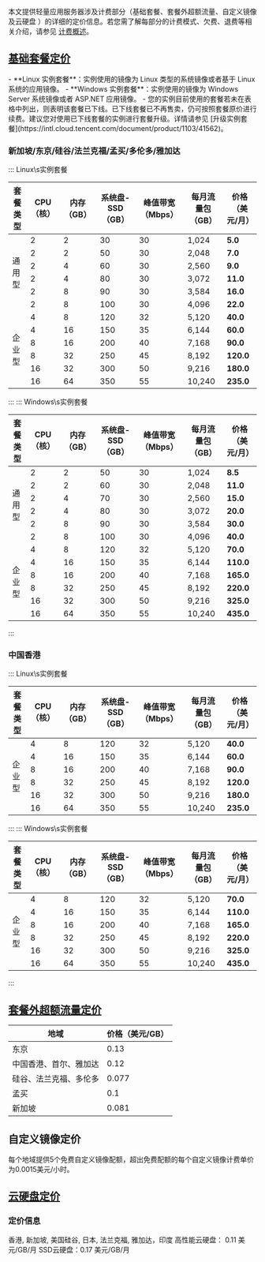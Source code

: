 本文提供轻量应用服务器涉及计费部分（基础套餐、套餐外超额流量、自定义镜像及云硬盘 ）的详细的定价信息。若您需了解每部分的计费模式、欠费、退费等相关介绍，请参见 [计费概述](https://intl.cloud.tencent.com/document/product/1103/41403)。


## [基础套餐定价](id:basisPriceDetail)
<dx-alert infotype="explain" title="">
- **Linux 实例套餐**：实例使用的镜像为 Linux 类型的系统镜像或者基于 Linux 系统的应用镜像。
- **Windows 实例套餐**：实例使用的镜像为 Windows Server 系统镜像或者 ASP.NET 应用镜像。
- 您的实例目前使用的套餐若未在表格中列出，则表明该套餐已下线。已下线套餐已不再售卖，仍可按照套餐原价进行续费。建议您对使用已下线套餐的实例进行套餐升级。详情请参见 [升级实例套餐](https://intl.cloud.tencent.com/document/product/1103/41562)。
</dx-alert>

### 新加坡/东京/硅谷/法兰克福/孟买/多伦多/雅加达

<dx-tabs>
::: Linux\s实例套餐
<table>
<thead>
<tr>
<th>套餐类型</th><th>CPU（核）</th><th>内存（GB）</th><th>系统盘-SSD（GB）</th><th>峰值带宽（Mbps）</th>
<th>每月流量包（GB）</th><th>价格（美元/月）</th>
</tr>
</thead>
<tbody>
<tr>
<tr>
<tr>
<td rowspan=6>通用型</td>	
<td>2</td><td>2</td><td>30</td><td>30</td><td>1,024</td><td><strong>5.0</strong></td>
</tr>
<tr>
<td>2</td><td>2</td><td>50</td><td>30</td><td>2,048</td><td><strong>7.0</strong></td>
</tr>
<td>2</td><td>4</td><td>60</td><td>30</td><td>2,560</td><td><strong>9.0</strong></td>
</tr>
<tr>
<td>2</td><td>4</td><td>80</td><td>30</td><td>3,072</td><td><strong>11.0</strong></td>
</tr>
<tr>
<td>2</td><td>8</td><td>90</td><td>30</td><td>3,584</td><td><strong>16.0</strong></td>
</tr>
<tr>
<td>2</td><td>8</td><td>100</td><td>30</td><td>4,096</td><td><strong>22.0</strong></td>
</tr>
<td rowspan=6>企业型</td>	
<td>4</td><td>8</td><td>120</td><td>32</td><td>5,120</td><td><strong>40.0</strong></td>
</tr>
<tr>
<td>4</td><td>16</td><td>150</td><td>35</td><td>6,144</td><td><strong>60.0</strong></td>
</tr>
<td>8</td><td>16</td><td>200</td><td>40</td><td>7,168</td><td><strong>90.0</strong></td>
</tr>
<tr>
<td>8</td><td>32</td><td>250</td><td>45</td><td>8,192</td><td><strong>120.0</strong></td>
</tr>
<tr>
<td>16</td><td>32</td><td>300</td><td>50</td><td>9,216</td><td><strong>180.0</strong></td>
</tr>
<tr>
<td>16</td><td>64</td><td>350</td><td>55</td><td>10,240</td><td><strong>235.0</strong></td>
</tr>	
</tbody></table>
:::
::: Windows\s实例套餐
<table>
<thead>
<tr>
<th>套餐类型</th><th>CPU（核）</th><th>内存（GB）</th><th>系统盘-SSD（GB）</th><th>峰值带宽（Mbps）</th>
<th>每月流量包（GB）</th><th>价格（美元/月）</th>
</tr>
</thead>
<tbody><tr>
<td rowspan=6>通用型</td>		
<td>2</td><td>2</td><td>50</td><td>30</td><td>1,024</td><td><strong>8.5</strong></td>
</tr>
<tr>
<td>2</td><td>2</td><td>60</td><td>30</td><td>2,048</td><td><strong>11.0</strong></td>
</tr>
<td>2</td><td>4</td><td>70</td><td>30</td><td>2,560</td><td><strong>15.0</strong></td>
</tr>
<tr>
<td>2</td><td>4</td><td>80</td><td>30</td><td>3,072</td><td><strong>20.0</strong></td>
</tr>
<tr>
<td>2</td><td>8</td><td>90</td><td>30</td><td>3,584</td><td><strong>30.0</strong></td>
</tr>
<tr>
<td>2</td><td>8</td><td>100</td><td>30</td><td>4,096</td><td><strong>40.0</strong></td>
</tr>
<td rowspan=6>企业型</td>	
<td>4</td><td>8</td><td>120</td><td>32</td><td>5,120</td><td><strong>70.0</strong></td>
</tr>
<tr>
<td>4</td><td>16</td><td>150</td><td>35</td><td>6,144</td><td><strong>110.0</strong></td>
</tr>
<td>8</td><td>16</td><td>200</td><td>40</td><td>7,168</td><td><strong>165.0</strong></td>
</tr>
<tr>
<td>8</td><td>32</td><td>250</td><td>45</td><td>8,192</td><td><strong>220.0</strong></td>
</tr>
<tr>
<td>16</td><td>32</td><td>300</td><td>50</td><td>9,216</td><td><strong>325.0</strong></td>
</tr>
<tr>
<td>16</td><td>64</td><td>350</td><td>55</td><td>10,240</td><td><strong>435.0</strong></td>
</tr>	
</tbody></table>
:::
</dx-tabs>

### 中国香港
<dx-tabs>
::: Linux\s实例套餐
<table>
<thead>
<tr>
<th>套餐类型</th><th>CPU（核）</th><th>内存（GB）</th><th>系统盘-SSD（GB）</th><th>峰值带宽（Mbps）</th>
<th>每月流量包（GB）</th><th>价格（美元/月）</th>
</tr>
</thead>
<tbody>
<tr>
<tr>
<tr>
<td rowspan=6>企业型</td>	
<td>4</td><td>8</td><td>120</td><td>32</td><td>5,120</td><td><strong>40.0</strong></td>
</tr>
<tr>
<td>4</td><td>16</td><td>150</td><td>35</td><td>6,144</td><td><strong>60.0</strong></td>
</tr>
<td>8</td><td>16</td><td>200</td><td>40</td><td>7,168</td><td><strong>90.0</strong></td>
</tr>
<tr>
<td>8</td><td>32</td><td>250</td><td>45</td><td>8,192</td><td><strong>120.0</strong></td>
</tr>
<tr>
<td>16</td><td>32</td><td>300</td><td>50</td><td>9,216</td><td><strong>180.0</strong></td>
</tr>
<tr>
<td>16</td><td>64</td><td>350</td><td>55</td><td>10,240</td><td><strong>235.0</strong></td>	
</tr>
</tbody></table>
:::
::: Windows\s实例套餐
<table>
<thead>
<tr>
<th>套餐类型</th><th>CPU（核）</th><th>内存（GB）</th><th>系统盘-SSD（GB）</th><th>峰值带宽（Mbps）</th>
<th>每月流量包（GB）</th><th>价格（美元/月）</th>
</tr>
</thead>
<tbody><tr>
<td rowspan=6>企业型</td>	
<td>4</td><td>8</td><td>120</td><td>32</td><td>5,120</td><td><strong>70.0</strong></td>
</tr>
<tr>
<td>4</td><td>16</td><td>150</td><td>35</td><td>6,144</td><td><strong>110.0</strong></td>
</tr>
<td>8</td><td>16</td><td>200</td><td>40</td><td>7,168</td><td><strong>165.0</strong></td>
</tr>
<tr>
<td>8</td><td>32</td><td>250</td><td>45</td><td>8,192</td><td><strong>220.0</strong></td>
</tr>
<tr>
<td>16</td><td>32</td><td>300</td><td>50</td><td>9,216</td><td><strong>325.0</strong></td>
</tr>
<tr>
<td>16</td><td>64</td><td>350</td><td>55</td><td>10,240</td><td><strong>435.0</strong></td>
</tr>
</tbody></table>
:::
</dx-tabs>

## [套餐外超额流量定价](id:OverRatedPrice)
| 地域 | 价格（美元/GB） |
|---------|---------|
| 东京 | 0.13 |
| 中国香港、首尔、雅加达 | 	0.12 |
| 硅谷、法兰克福、多伦多 | 	0.077 |
| 孟买	 | 	0.1 |
| 新加坡	 | 	0.081 |



## 自定义镜像定价
每个地域提供5个免费自定义镜像配额，超出免费配额的每个自定义镜像计费单价为0.0015美元/小时。


## [云硬盘定价](id:cbsDetail)

### 定价信息

香港, 新加坡, 美国硅谷, 日本, 法兰克福, 雅加达，印度 
高性能云硬盘： 0.11 美元/GB/月
SSD云硬盘：0.17 美元/GB/月

